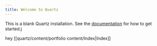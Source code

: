 ```yaml
---
title: Welcome to Quartz
---
```


This is a blank Quartz installation.
See the [documentation](https://quartz.jzhao.xyz) for how to get started.j

hey [[quartz/content/portfolio content/Index|Index]]